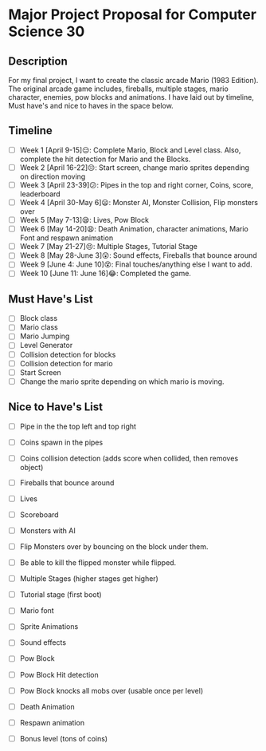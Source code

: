 # Major Project Proposal for Computer Science 30

## Description
  For my final project, I want to create the classic arcade Mario (1983 Edition). The original arcade game includes, fireballs, multiple stages, mario character, enemies, pow blocks and animations. I have laid out by timeline, Must have's and nice to haves in the space below. 
  
## Timeline
- [ ] Week 1 [April 9-15]:expressionless:: Complete Mario, Block and Level class. Also, complete the hit detection for Mario and the Blocks.
- [ ] Week 2 [April 16-22]:pensive:: Start screen, change mario sprites depending on direction moving
- [ ] Week 3 [April 23-39]:confused:: Pipes in the top and right corner, Coins, score, leaderboard
- [ ] Week 4 [April 30-May 6]:frowning:: Monster AI, Monster Collision, Flip monsters over
- [ ] Week 5 [May 7-13]:sleepy:: Lives, Pow Block
- [ ] Week 6 [May 14-20]:tired_face:: Death Animation, character animations, Mario Font and respawn animation
- [ ] Week 7 [May 21-27]:persevere:: Multiple Stages, Tutorial Stage
- [ ] Week 8 [May 28-June 3]:astonished:: Sound effects, Fireballs that bounce around
- [ ] Week 9 [June 4: June 10]:dizzy_face:: Final touches/anything else I want to add.
- [ ] Week 10 [June 11: June 16]:joy:: Completed the game.

## Must Have's List
- [ ] Block class
- [ ] Mario class
- [ ] Mario Jumping
- [ ] Level Generator
- [ ] Collision detection for blocks
- [ ] Collision detection for mario
- [ ] Start Screen
- [ ] Change the mario sprite depending on which mario is moving.

## Nice to Have's List
- [ ] Pipe in the the top left and top right
- [ ] Coins spawn in the pipes
- [ ] Coins collision detection (adds score when collided, then removes object)
- [ ] Fireballs that bounce around
- [ ] Lives
- [ ] Scoreboard
- [ ] Monsters with AI
- [ ] Flip Monsters over by bouncing on the block under them.
- [ ] Be able to kill the flipped monster while flipped.
- [ ] Multiple Stages (higher stages get higher)
- [ ] Tutorial stage (first boot)
- [ ] Mario font
- [ ] Sprite Animations
- [ ] Sound effects
- [ ] Pow Block 
- [ ] Pow Block Hit detection
- [ ] Pow Block knocks all mobs over (usable once per level)
- [ ] Death Animation
- [ ] Respawn animation
- [ ] Bonus level (tons of coins)


